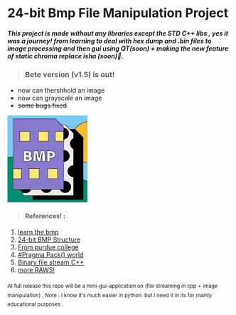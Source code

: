# __24-bit Bmp File Manipulation Project__ 

##### This project is made without any libraries except the STD C++ libs , yes it was a journey!  from learning to deal with hex dump and .bin files to image processing and then gui using QT(soon)  + making the new feature of static chroma replace isha (soon)💙.

> ### Bete version (v1.5) is out!
 * now can thershhold an image 
 * now can grayscale an image 
 * ~~some bugs fixed~~

![ alt text for screen readers](assets/Bmp_chorma.png "icon") 






> #### References! : 
  
1. [learn the  bmp](https://www.drdobbs.com/architecture-and-design/the-bmp-file-format-part-1/184409517)
2. [24-bit BMP Structure](https://upload.wikimedia.org/wikipedia/commons/7/75/BMPfileFormat.svg)
3. [From purdue college](https://engineering.purdue.edu/ece264/17au/hw/HW15)
4. [#Pragma Pack() world](https://learn.microsoft.com/en-us/cpp/preprocessor/pack?view=msvc-170)
5. [Binary file stream C++](https://www.eecs.umich.edu/courses/eecs380/HANDOUTS/cppBinaryFileIO-2.html)
6. [more RAWS!](https://cplusplus.com/articles/DzywvCM9/)



<sub>At full release this repo will be a mini-gui-application on (file streaming in cpp  + image manipulation)  , Note : I know it's much easier in python. but I need it in   its  for mainly educational purposes . </sub> 

